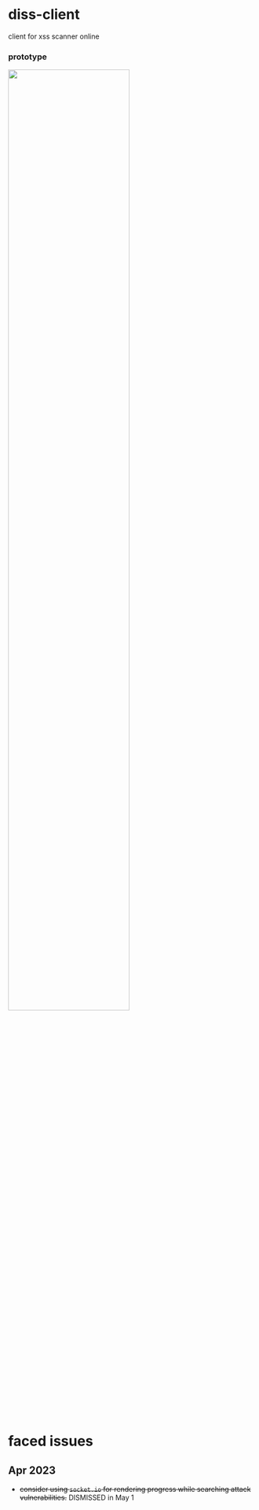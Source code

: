 # diss-client

client for xss scanner online

### prototype

<img src="https://user-images.githubusercontent.com/87087163/232084972-c1722ad5-d678-4e46-8889-74790fb42f04.png" style="width: 70%"/>

# faced issues

## Apr 2023

- ~~consider using `socket.io` for rendering progress while searching attack vulnerabilities.~~ DISMISSED in May 1
